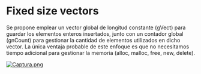 # Fixed size vectors
Se propone emplear un vector global de longitud constante (gVect) para guardar los elementos enteros insertados, junto con un contador global (gnCount) para gestionar la cantidad de elementos utilizados en dicho vector.
La única ventaja probable de este enfoque es que no necesitamos tiempo adicional para gestionar la memoria (alloc, malloc, free, new, delete).


[![Captura.png](https://i.postimg.cc/RZDcw2Vb/Captura.png)](https://postimg.cc/4Yp7gLcz)
